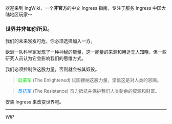 

欢迎来到 IngWiki，一个**非官方**的中文 Ingress 指南，专注于服务 Ingress 中国大陆地区玩家～


### 世界并非如你所见。

我们的未来岌岌可危，你必须选择加入一方。

欧洲一队科学家发现了一种神秘的能量，这一能量的来源和用途无人知晓，但一些研究人员认为它会影响我们的思维方式。

我们必须控制住这股力量，否则就会被其奴役。

> <span style="color:#03DC03;">启蒙军</span> (The Enlightened)
> 试图接纳这股力量，坚信这是对人类的恩赐。

> <span style="color:#0088FF;">反抗军</span> (The Resistance)
> 奋力抵抗并保护我们人类剩余的资源和财富。

安装 Ingress 来改变世界吧。

------

_WIP_
